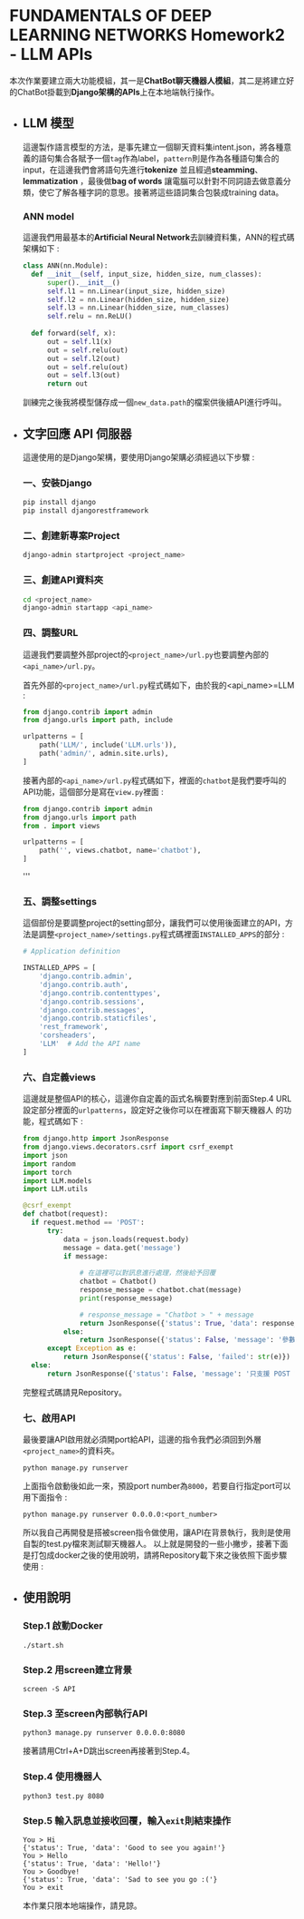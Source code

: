 # FUNDAMENTALS OF DEEP LEARNING NETWORKS Homework2 - LLM APIs
本次作業要建立兩大功能模組，其一是**ChatBot聊天機器人模組**，其二是將建立好的ChatBot掛載到**Django架構的APIs**上在本地端執行操作。

* ##  LLM 模型
  這邊製作語言模型的方法，是事先建立一個聊天資料集intent.json，將各種意義的語句集合各賦予一個`tag`作為label，`pattern`則是作為各種語句集合的input，在這邊我們會將語句先進行**tokenize** 並且經過**steamming**、**lemmatization** ，最後做**bag of words** 讓電腦可以針對不同詞語去做意義分類，使它了解各種字詞的意思。接著將這些語詞集合包裝成training data。
  ### ANN model
  這邊我們用最基本的**Artificial Neural Network**去訓練資料集，ANN的程式碼架構如下 :
  
  ```python
  class ANN(nn.Module):
    def __init__(self, input_size, hidden_size, num_classes):
        super().__init__()
        self.l1 = nn.Linear(input_size, hidden_size) 
        self.l2 = nn.Linear(hidden_size, hidden_size) 
        self.l3 = nn.Linear(hidden_size, num_classes)
        self.relu = nn.ReLU()
    
    def forward(self, x):
        out = self.l1(x)
        out = self.relu(out)
        out = self.l2(out)
        out = self.relu(out)
        out = self.l3(out)
        return out
  ```

  訓練完之後我將模型儲存成一個`new_data.path`的檔案供後續API進行呼叫。

  

* ##  文字回應 API 伺服器
  這邊使用的是Django架構，要使用Django架購必須經過以下步驟 :

  ### 一、安裝Django
  ```bash
  pip install django
  pip install djangorestframework
  ```
  ### 二、創建新專案Project
  ```bash
  django-admin startproject <project_name>
  ```
  ### 三、創建API資料夾
  ```bash
  cd <project_name>
  django-admin startapp <api_name>
  ```
  ### 四、調整URL
  這邊我們要調整外部project的`<project_name>/url.py`也要調整內部的`<api_name>/url.py`。

  首先外部的`<project_name>/url.py`程式碼如下，由於我的<api_name>=LLM :
  ```python
  from django.contrib import admin
  from django.urls import path, include 
  
  urlpatterns = [
      path('LLM/', include('LLM.urls')),
      path('admin/', admin.site.urls),
  ]
  ```

  接著內部的`<api_name>/url.py`程式碼如下，裡面的`chatbot`是我們要呼叫的API功能，這個部分是寫在`view.py`裡面 :
  ```python
  from django.contrib import admin
  from django.urls import path
  from . import views
  
  urlpatterns = [
      path('', views.chatbot, name='chatbot'),
  ]
  ```
  '''

  ### 五、調整settings
  這個部份是要調整project的setting部分，讓我們可以使用後面建立的API，方法是調整`<project_name>/settings.py`程式碼裡面`INSTALLED_APPS`的部分 :
  ```python
  # Application definition

  INSTALLED_APPS = [
      'django.contrib.admin',
      'django.contrib.auth',
      'django.contrib.contenttypes',
      'django.contrib.sessions',
      'django.contrib.messages',
      'django.contrib.staticfiles',
      'rest_framework',
      'corsheaders',
      'LLM'  # Add the API name 
  ]
  ```
  
  ### 六、自定義views
  這邊就是整個API的核心，這邊你自定義的函式名稱要對應到前面Step.4 URL設定部分裡面的`urlpatterns`，設定好之後你可以在裡面寫下聊天機器人  的功能，程式碼如下 :
  ```python
  from django.http import JsonResponse
  from django.views.decorators.csrf import csrf_exempt
  import json
  import random
  import torch
  import LLM.models
  import LLM.utils

  @csrf_exempt
  def chatbot(request):
    if request.method == 'POST':
        try:
            data = json.loads(request.body)
            message = data.get('message')
            if message:
                
                # 在這裡可以對訊息進行處理，然後給予回覆
                chatbot = Chatbot()
                response_message = chatbot.chat(message)
                print(response_message)

                # response_message = "Chatbot > " + message
                return JsonResponse({'status': True, 'data': response_message})
            else:
                return JsonResponse({'status': False, 'message': '參數錯誤：請提供訊息'})
        except Exception as e:
            return JsonResponse({'status': False, 'failed': str(e)})
    else:
        return JsonResponse({'status': False, 'message': '只支援 POST 請求'})
  ```
  完整程式碼請見Repository。

  ### 七、啟用API
  最後要讓API啟用就必須開port給API，這邊的指令我們必須回到外層`<project_name>`的資料夾。
  ```
  python manage.py runserver
  ```
  上面指令啟動後如此一來，預設port number為`8000`，若要自行指定port可以用下面指令 :
  ```
  python manage.py runserver 0.0.0.0:<port_number>
  ```
  所以我自己再開發是搭被screen指令做使用，讓API在背景執行，我則是使用自製的test.py檔來測試聊天機器人。
  以上就是開發的一些小撇步，接著下面是打包成docker之後的使用說明，請將Repository載下來之後依照下面步驟使用 :

* ##  使用說明
  ### Step.1 啟動Docker
  ```
  ./start.sh
  ```
  ### Step.2 用screen建立背景
  ```
  screen -S API
  ```
  ### Step.3 至screen內部執行API
  ```
  python3 manage.py runserver 0.0.0.0:8080
  ```
  接著請用Ctrl+A+D跳出screen再接著到Step.4。
  ### Step.4 使用機器人
  ```
  python3 test.py 8080
  ```
  ### Step.5 輸入訊息並接收回覆，輸入`exit`則結束操作
  ```
  You > Hi
  {'status': True, 'data': 'Good to see you again!'}
  You > Hello
  {'status': True, 'data': 'Hello!'}
  You > Goodbye!
  {'status': True, 'data': 'Sad to see you go :('}
  You > exit
  ```
  本作業只限本地端操作，請見諒。
